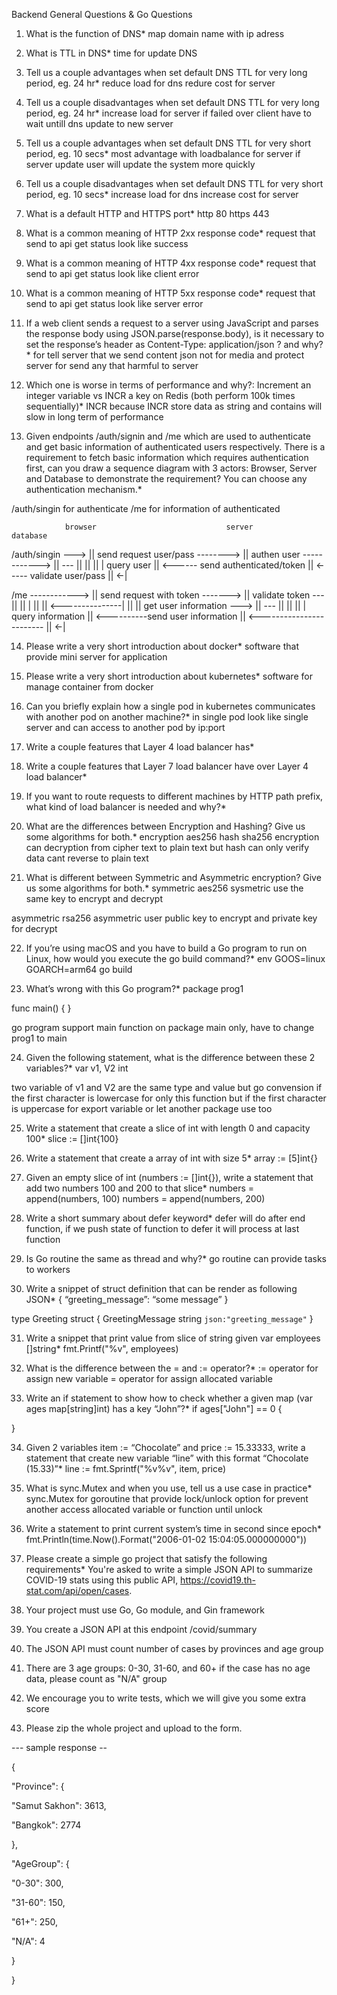 Backend General Questions & Go Questions
1. What is the function of DNS*
map domain name with ip adress

2. What is TTL in DNS*
time for update DNS

3. Tell us a couple advantages when set default DNS TTL for very long period, eg. 24 hr*
reduce load for dns
redure cost for server

4. Tell us a couple disadvantages when set default DNS TTL for very long period, eg. 24 hr*
increase load for server
if failed over client have to wait untill dns update to new server

5. Tell us a couple advantages when set default DNS TTL for very short period, eg. 10 secs*
most advantage with loadbalance for server
if server update user will update the system more quickly

6. Tell us a couple disadvantages when set default DNS TTL for very short period, eg. 10 secs*
increase load for dns
increase cost for server

7. What is a default HTTP and HTTPS port*
http 80
https 443

8. What is a common meaning of HTTP 2xx response code*
request that send to api get status look like success

9. What is a common meaning of HTTP 4xx response code*
request that send to api get status look like client error

10. What is a common meaning of HTTP 5xx response code*
request that send to api get status look like server error

11. If a web client sends a request to a server using JavaScript and parses the response body using JSON.parse(response.body), is it necessary to set the response’s header as Content-Type: application/json ? and why?*
for tell server that we send content json not for media and protect server for send any that harmful to server

12. Which one is worse in terms of performance and why?: Increment an integer variable vs INCR a key on Redis (both perform 100k times sequentially)*
INCR because INCR store data as string and contains will slow in long term of performance

13. Given endpoints /auth/signin and /me which are used to authenticate and get basic information of authenticated users respectively. There is a requirement to fetch basic information which requires authentication first, can you draw a sequence diagram with 3 actors: Browser, Server and Database to demonstrate the requirement? You can choose any authentication mechanism.*

/auth/singin for authenticate
/me for information of authenticated

                browser                             server                      database
/auth/singin ---> || send request user/pass --------> || authen user ------------> || ---
                  ||                                  ||                           ||   | query user
                  || <------ send authenticated/token || <----- validate user/pass || <-|

/me ------------> || send request with token -------> || validate token ---
                  ||                                  ||                   |
                  ||                                  ||   <---------------|
                  ||                                  || get user information ---> || ---
                  ||                                  ||                           ||   | query information
                  || <----------send user information || <------------------------ || <-|

14. Please write a very short introduction about docker*
software that provide mini server for application
15. Please write a very short introduction about kubernetes*
software for manage container from docker
16. Can you briefly explain how a single pod in kubernetes communicates with another pod on another machine?*
in single pod look like single server and can access to another pod by ip:port

17. Write a couple features that Layer 4 load balancer has*

18. Write a couple features that Layer 7 load balancer have over Layer 4 load balancer*

19. If you want to route requests to different machines by HTTP path prefix, what kind of load balancer is needed and why?*

20. What are the differences between Encryption and Hashing? Give us some algorithms for both.*
encryption aes256
hash sha256
encryption can decryption from cipher text to plain text but hash can only verify data cant reverse to plain text

21. What is different between Symmetric and Asymmetric encryption? Give us some algorithms for both.*
symmetric aes256
sysmetric use the same key to encrypt and decrypt

asymmetric rsa256
asymmetric user public key to encrypt and private key for decrypt

22. If you’re using macOS and you have to build a Go program to run on Linux, how would you execute the go build command?*
env GOOS=linux GOARCH=arm64 go build

23. What’s wrong with this Go program?*
package prog1

func main() { }

go program support main function on package main only, have to change prog1 to main

24. Given the following statement, what is the difference between these 2 variables?*
var v1, V2 int

two variable of v1 and V2 are the same type and value but go convension if the first character is lowercase for only this function but
if the first character is uppercase for export variable or let another package use too

25. Write a statement that create a slice of int with length 0 and capacity 100*
slice := []int{100}

26. Write a statement that create a array of int with size 5*
array := [5]int{}

27. Given an empty slice of int (numbers := []int{}), write a statement that add two numbers 100 and 200 to that slice*
numbers = append(numbers, 100)
numbers = append(numbers, 200)

28. Write a short summary about defer keyword*
defer will do after end function, if we push state of function to defer it will process at last function

29. Is Go routine the same as thread and why?*
go routine can provide tasks to workers 

30. Write a snippet of struct definition that can be render as following JSON*
{ “greeting_message”: “some message” }

type Greeting struct {
    GreetingMessage string `json:"greeting_message"`
}

31. Write a snippet that print value from slice of string given var employees []string*
fmt.Printf("%v", employees)

32. What is the difference between the = and := operator?*
:= operator for assign new variable
= operator for assign allocated variable

33. Write an if statement to show how to check whether a given map (var ages map[string]int) has a key “John”?*
if ages["John"] == 0 {

}

34. Given 2 variables item := “Chocolate” and price := 15.33333, write a statement that create new variable “line” with this format “Chocolate (15.33)”*
line := fmt.Sprintf("%v%v", item, price)

35. What is sync.Mutex and when you use, tell us a use case in practice*
sync.Mutex for goroutine that provide lock/unlock option for prevent another access allocated variable or function until unlock

36. Write a statement to print current system’s time in second since epoch*
fmt.Println(time.Now().Format("2006-01-02 15:04:05.000000000"))

37. Please create a simple go project that satisfy the following requirements*
You're asked to write a simple JSON API to summarize COVID-19 stats using this public API, https://covid19.th-stat.com/api/open/cases.

1. Your project must use Go, Go module, and Gin framework

2. You create a JSON API at this endpoint /covid/summary

3. The JSON API must count number of cases by provinces and age group

4. There are 3 age groups: 0-30, 31-60, and 60+ if the case has no age data, please count as "N/A" group

5. We encourage you to write tests, which we will give you some extra score

6. Please zip the whole project and upload to the form.

--- sample response --

{

"Province": {

"Samut Sakhon": 3613,

"Bangkok": 2774

},

"AgeGroup": {

"0-30": 300,

"31-60": 150,

"61+": 250,

"N/A": 4

}

}